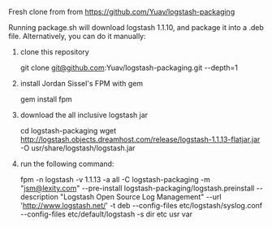 Fresh clone from from https://github.com/Yuav/logstash-packaging

Running package.sh will download logstash 1.1.10, and package it into a .deb
file. Alternatively, you can do it manually:

1) clone this repository

    git clone git@github.com:Yuav/logstash-packaging.git --depth=1

2) install Jordan Sissel's FPM with gem

    gem install fpm

3) download the all inclusive logstash jar

    cd logstash-packaging
    wget http://logstash.objects.dreamhost.com/release/logstash-1.1.13-flatjar.jar -O usr/share/logstash/logstash.jar

4) run the following command:

    fpm -n logstash -v 1.1.13 -a all -C logstash-packaging -m "<jsm@lexity.com>" --pre-install logstash-packaging/logstash.preinstall --description "Logstash Open Source Log Management" --url 'http://www.logstash.net/' -t deb --config-files etc/logstash/syslog.conf --config-files etc/default/logstash -s dir etc usr var

